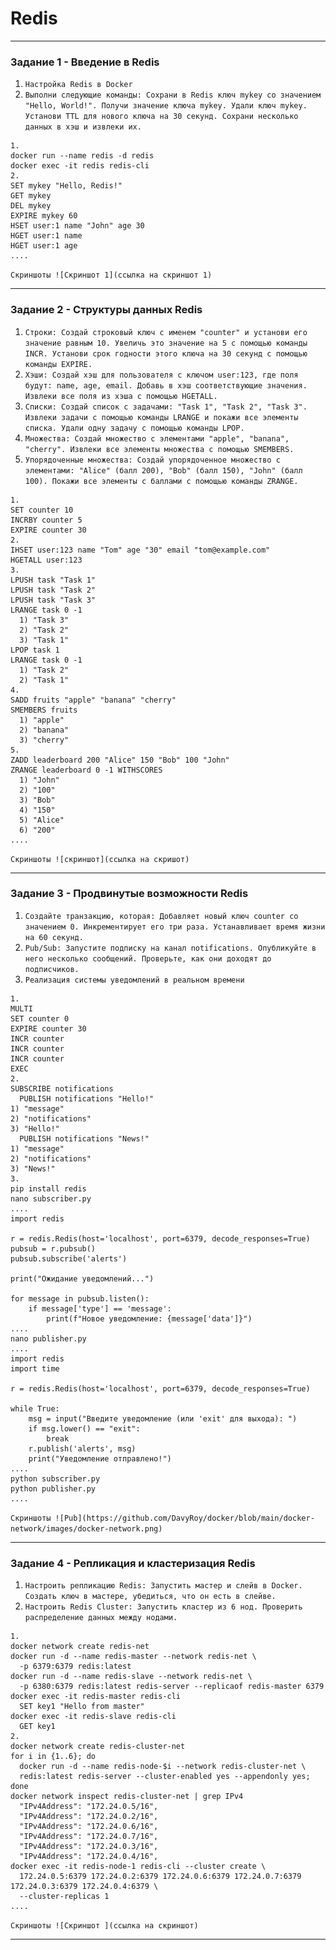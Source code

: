 # Redis

---

### Задание 1 - Введение в Redis

1. `Настройка Redis в Docker`
2. `Выполни следующие команды: Сохрани в Redis ключ mykey со значением "Hello, World!". Получи значение ключа mykey. Удали ключ mykey. Установи TTL для нового ключа на 30 секунд. Сохрани несколько данных в хэш и извлеки их.`

``` ~Решение~
1.
docker run --name redis -d redis
docker exec -it redis redis-cli
2.
SET mykey "Hello, Redis!"
GET mykey
DEL mykey
EXPIRE mykey 60
HSET user:1 name "John" age 30
HGET user:1 name
HGET user:1 age
....
```

`Cкриншоты
![Cкриншот 1](ссылка на скриншот 1)`

---

### Задание 2 - Структуры данных Redis

1. `Строки: Создай строковый ключ с именем "counter" и установи его значение равным 10. Увеличь это значение на 5 с помощью команды INCR. Установи срок годности этого ключа на 30 секунд с помощью команды EXPIRE.`
2. `Хэши: Создай хэш для пользователя с ключом user:123, где поля будут: name, age, email. Добавь в хэш соответствующие значения. Извлеки все поля из хэша с помощью HGETALL.`
3. `Списки: Создай список с задачами: "Task 1", "Task 2", "Task 3". Извлеки задачи с помощью команды LRANGE и покажи все элементы списка. Удали одну задачу с помощью команды LPOP.`
4. `Множества: Создай множество с элементами "apple", "banana", "cherry". Извлеки все элементы множества с помощью SMEMBERS.`
5. `Упорядоченные множества: Создай упорядоченное множество с элементами: "Alice" (балл 200), "Bob" (балл 150), "John" (балл 100). Покажи все элементы с баллами с помощью команды ZRANGE.`

``` ~Решение~
1.
SET counter 10
INCRBY counter 5
EXPIRE counter 30
2.
IHSET user:123 name "Tom" age "30" email "tom@example.com"
HGETALL user:123
3.
LPUSH task "Task 1"
LPUSH task "Task 2"
LPUSH task "Task 3"
LRANGE task 0 -1
  1) "Task 3"
  2) "Task 2"
  3) "Task 1"
LPOP task 1
LRANGE task 0 -1
  1) "Task 2"
  2) "Task 1"
4.
SADD fruits "apple" "banana" "cherry"
SMEMBERS fruits
  1) "apple"
  2) "banana"
  3) "cherry"
5.
ZADD leaderboard 200 "Alice" 150 "Bob" 100 "John"
ZRANGE leaderboard 0 -1 WITHSCORES
  1) "John"
  2) "100"
  3) "Bob"
  4) "150"
  5) "Alice"
  6) "200"
....
```

`Cкриншоты
![скриншот](ссылка на скришот)`

---

### Задание 3 - Продвинутые возможности Redis

1. `Cоздайте транзакцию, которая: Добавляет новый ключ counter со значением 0. Инкрементирует его три раза. Устанавливает время жизни на 60 секунд.`
2. `Pub/Sub: Запустите подписку на канал notifications. Опубликуйте в него несколько сообщений. Проверьте, как они доходят до подписчиков.`
3. `Реализация системы уведомлений в реальном времени`

``` ~Решение~
1.
MULTI
SET counter 0
EXPIRE counter 30
INCR counter
INCR counter
INCR counter
EXEC
2.
SUBSCRIBE notifications
  PUBLISH notifications "Hello!"
1) "message"
2) "notifications"
3) "Hello!"
  PUBLISH notifications "News!"
1) "message"
2) "notifications"
3) "News!"
3.
pip install redis
nano subscriber.py
....
import redis

r = redis.Redis(host='localhost', port=6379, decode_responses=True)
pubsub = r.pubsub()
pubsub.subscribe('alerts')

print("Ожидание уведомлений...")

for message in pubsub.listen():
    if message['type'] == 'message':
        print(f"Новое уведомление: {message['data']}")
....
nano publisher.py
....
import redis
import time

r = redis.Redis(host='localhost', port=6379, decode_responses=True)

while True:
    msg = input("Введите уведомление (или 'exit' для выхода): ")
    if msg.lower() == "exit":
        break
    r.publish('alerts', msg)
    print("Уведомление отправлено!")
....
python subscriber.py
python publisher.py
....
```

`Cкриншоты
![Pub](https://github.com/DavyRoy/docker/blob/main/docker-network/images/docker-network.png)`

---

### Задание 4 - Репликация и кластеризация Redis

1. `Настроить репликацию Redis: Запустить мастер и слейв в Docker. Создать ключ в мастере, убедиться, что он есть в слейве.`
2. `Настроить Redis Cluster: Запустить кластер из 6 нод. Проверить распределение данных между нодами.`

``` ~Решение~
1.
docker network create redis-net
docker run -d --name redis-master --network redis-net \
  -p 6379:6379 redis:latest
docker run -d --name redis-slave --network redis-net \
  -p 6380:6379 redis:latest redis-server --replicaof redis-master 6379
docker exec -it redis-master redis-cli
  SET key1 "Hello from master"
docker exec -it redis-slave redis-cli
  GET key1
2.
docker network create redis-cluster-net
for i in {1..6}; do 
  docker run -d --name redis-node-$i --network redis-cluster-net \
  redis:latest redis-server --cluster-enabled yes --appendonly yes;
done
docker network inspect redis-cluster-net | grep IPv4
  "IPv4Address": "172.24.0.5/16",
  "IPv4Address": "172.24.0.2/16",
  "IPv4Address": "172.24.0.6/16",
  "IPv4Address": "172.24.0.7/16",
  "IPv4Address": "172.24.0.3/16",
  "IPv4Address": "172.24.0.4/16",
docker exec -it redis-node-1 redis-cli --cluster create \
  172.24.0.5:6379 172.24.0.2:6379 172.24.0.6:6379 172.24.0.7:6379 172.24.0.3:6379 172.24.0.4:6379 \
  --cluster-replicas 1
....
```

`Скриншоты
![Скриншот ](ссылка на скриншот)`

---
